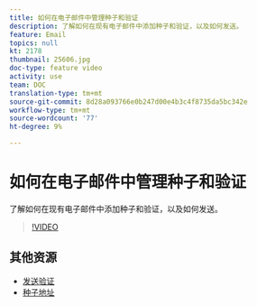 ```yaml
---
title: 如何在电子邮件中管理种子和验证
description: 了解如何在现有电子邮件中添加种子和验证，以及如何发送。
feature: Email
topics: null
kt: 2178
thumbnail: 25606.jpg
doc-type: feature video
activity: use
team: DOC
translation-type: tm+mt
source-git-commit: 8d28a093766e0b247d00e4b3c4f8735da5bc342e
workflow-type: tm+mt
source-wordcount: '77'
ht-degree: 9%

---
```



# 如何在电子邮件中管理种子和验证

了解如何在现有电子邮件中添加种子和验证，以及如何发送。

>[!VIDEO](https://video.tv.adobe.com/v/25606?quality=12)

## 其他资源

- [发送验证](https://docs.adobe.com/content/help/en/campaign-classic/using/transactional-messaging/message-templates/sending-a-proof.html)
- [种子地址](https://docs.adobe.com/content/help/en/campaign-classic/using/configuring-campaign-classic/use-a-custom-recipient-table/seed-addresses.html)